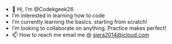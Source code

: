 - 👋 Hi, I’m @Codekgeek26
-  I’m interested in learning how to code
-  I’m currently learning the basics. starting from scratch!
-  I’m looking to collaborate on anything. Practice makes perfect!
- 📫 How to reach me email me @ siera2014@icloud.com

<!---
Codekgeek26/Codekgeek26 is a ✨ special ✨ repository because its `README.md` (this file) appears on your GitHub profile.
You can click the Preview link to take a look at your changes.
--->
